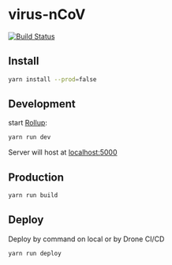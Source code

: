 # virus-nCoV

[![Build Status](https://cloud.drone.io/api/badges/wiasliaw77210/virus-ConV/status.svg)](https://cloud.drone.io/wiasliaw77210/virus-ConV)

## Install

```bash
yarn install --prod=false
```

## Development

start [Rollup](https://rollupjs.org):

```bash
yarn run dev
```

Server will host at [localhost:5000](http://localhost:5000)

## Production

```bash
yarn run build
```

## Deploy

Deploy by command on local or by Drone CI/CD

```bash
yarn run deploy
```
